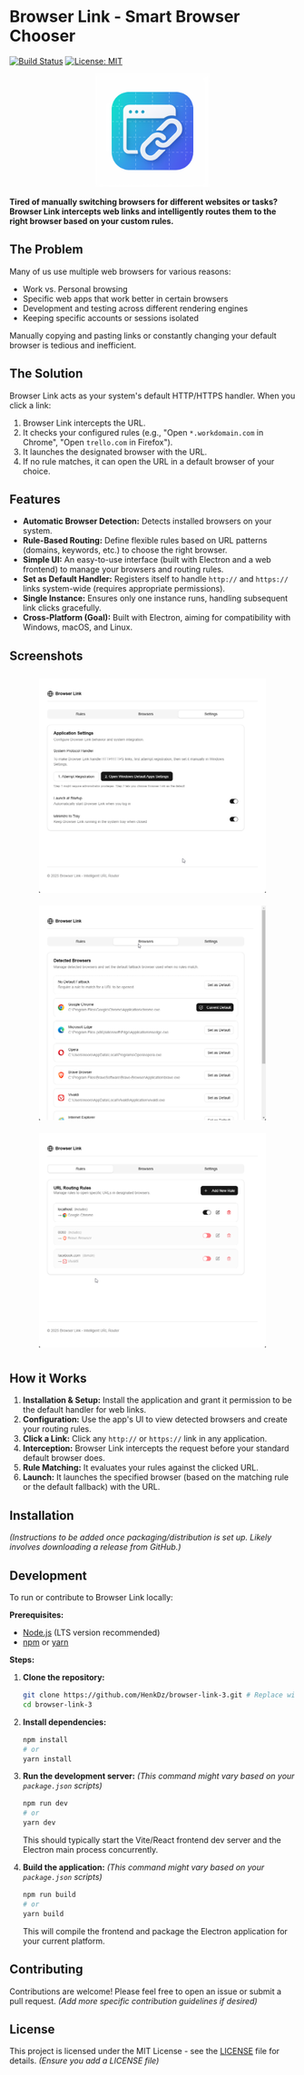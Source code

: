 # Browser Link - Smart Browser Chooser

[![Build Status](https://img.shields.io/badge/build-passing-brightgreen)](https://github.com/HenkDz/browser-link-3) <!-- Placeholder -->
[![License: MIT](https://img.shields.io/badge/License-MIT-yellow.svg)](https://opensource.org/licenses/MIT) <!-- Placeholder -->

<p align="center">
  <img src="logox1024.png" alt="Browser Link Logo" width="200">
</p>

**Tired of manually switching browsers for different websites or tasks? Browser Link intercepts web links and intelligently routes them to the right browser based on your custom rules.**

## The Problem

Many of us use multiple web browsers for various reasons:
*   Work vs. Personal browsing
*   Specific web apps that work better in certain browsers
*   Development and testing across different rendering engines
*   Keeping specific accounts or sessions isolated

Manually copying and pasting links or constantly changing your default browser is tedious and inefficient.

## The Solution

Browser Link acts as your system's default HTTP/HTTPS handler. When you click a link:
1.  Browser Link intercepts the URL.
2.  It checks your configured rules (e.g., "Open `*.workdomain.com` in Chrome", "Open `trello.com` in Firefox").
3.  It launches the designated browser with the URL.
4.  If no rule matches, it can open the URL in a default browser of your choice.

## Features

*   **Automatic Browser Detection:** Detects installed browsers on your system.
*   **Rule-Based Routing:** Define flexible rules based on URL patterns (domains, keywords, etc.) to choose the right browser.
*   **Simple UI:** An easy-to-use interface (built with Electron and a web frontend) to manage your browsers and routing rules.
*   **Set as Default Handler:** Registers itself to handle `http://` and `https://` links system-wide (requires appropriate permissions).
*   **Single Instance:** Ensures only one instance runs, handling subsequent link clicks gracefully.
*   **Cross-Platform (Goal):** Built with Electron, aiming for compatibility with Windows, macOS, and Linux.

## Screenshots

<p align="center">
  <img src="screenshot (1).png" alt="Screenshot 1" width="400" style="margin: 10px;">
  <img src="screenshot (2).png" alt="Screenshot 2" width="400" style="margin: 10px;">
  <img src="screenshot (3).png" alt="Screenshot 3" width="400" style="margin: 10px;">
</p>

## How it Works

1.  **Installation & Setup:** Install the application and grant it permission to be the default handler for web links.
2.  **Configuration:** Use the app's UI to view detected browsers and create your routing rules.
3.  **Click a Link:** Click any `http://` or `https://` link in any application.
4.  **Interception:** Browser Link intercepts the request before your standard default browser does.
5.  **Rule Matching:** It evaluates your rules against the clicked URL.
6.  **Launch:** It launches the specified browser (based on the matching rule or the default fallback) with the URL.

## Installation

*(Instructions to be added once packaging/distribution is set up. Likely involves downloading a release from GitHub.)*

## Development

To run or contribute to Browser Link locally:

**Prerequisites:**
*   [Node.js](https://nodejs.org/) (LTS version recommended)
*   [npm](https://www.npmjs.com/) or [yarn](https://yarnpkg.com/)

**Steps:**
1.  **Clone the repository:**
    ```bash
    git clone https://github.com/HenkDz/browser-link-3.git # Replace with actual repo URL
    cd browser-link-3
    ```
2.  **Install dependencies:**
    ```bash
    npm install
    # or
    yarn install
    ```
3.  **Run the development server:**
    *(This command might vary based on your `package.json` scripts)*
    ```bash
    npm run dev
    # or
    yarn dev
    ```
    This should typically start the Vite/React frontend dev server and the Electron main process concurrently.

4.  **Build the application:**
    *(This command might vary based on your `package.json` scripts)*
    ```bash
    npm run build
    # or
    yarn build
    ```
    This will compile the frontend and package the Electron application for your current platform.

## Contributing

Contributions are welcome! Please feel free to open an issue or submit a pull request.
*(Add more specific contribution guidelines if desired)*

## License

This project is licensed under the MIT License - see the [LICENSE](LICENSE) file for details. *(Ensure you add a LICENSE file)* 